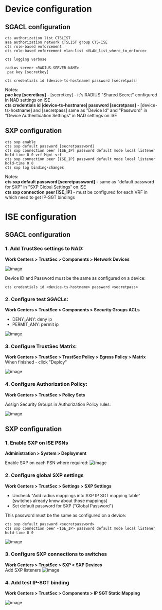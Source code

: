 
# Device configuration

## SGACL configuration
```
cts authorization list CTSLIST
aaa authorization network CTSLIST group CTS-ISE
cts role-based enforcement
cts role-based enforcement vlan-list <VLAN_list_where_to_enforce>

cts logging verbose

radius server <RADIUS-SERVER-NAME>
 pac key [secretkey]

cts credentials id [device-ts-hostname] password [secretpass]
```

Notes:<br>
**pac key [secretkey]** - [secretkey] - it's RADIUS "Shared Secret" configured in NAD settings on ISE<br>
**cts credentials id [device-ts-hostname] password [secretpass]** - [device-ts-hostname] and [secretpass] same as "Device Id" and "Password" in "Device Authentication Settings" in NAD settings on ISE


## SXP configuration
```
cts sxp enable
cts sxp default password [secretpassword]
cts sxp connection peer [ISE_IP] password default mode local listener hold-time 0 0 vrf Mgmt-vrf
cts sxp connection peer [ISE_IP] password default mode local listener hold-time 0 0
cts sxp log binding-changes
```

Notes:<br>
**cts sxp default password [secretpassword]** - same as "default password for SXP" in "SXP Global Settings" on ISE<br>
**cts sxp connection peer [ISE_IP]** - must be configured for each VRF in which need to get IP-SGT bindings

# ISE configuration

## SGACL configuration

### 1. Add TrustSec settings to NAD:

**Work Centers > TrustSec > Components > Network Devices**

![image](https://user-images.githubusercontent.com/60174786/177295010-b8fab291-6b2a-481a-a188-e77f9217fb69.png)

Device ID and Password must be the same as configured on a device:
```
cts credentials id <device-ts-hostname> password <secretpass>
```

### 2. Configure test SGACLs:

**Work Centers > TrustSec > Components > Security Groups ACLs**

- DENY_ANY: deny ip
- PERMIT_ANY: permit ip

![image](https://user-images.githubusercontent.com/60174786/177298262-fb42036c-51ef-4dd0-905c-50c2340bda7e.png)

### 3. Configure TrustSec Matrix:

**Work Centers > TrustSec > TrustSec Policy > Egress Policy > Matrix**<br>
When finished - click "Deploy"

![image](https://user-images.githubusercontent.com/60174786/177298706-174995f5-1371-4caf-b91b-2fb8c1b1e0a8.png)

### 4. Configure Authorization Policy:

**Work Centers > TrustSec > Policy Sets**

Assign Security Groups in Authorization Policy rules:

![image](https://user-images.githubusercontent.com/60174786/177299602-f27ae8d5-e0e3-42d3-990f-47af8f322bd0.png)


## SXP configuration

### 1. Enable SXP on ISE PSNs

**Administration > System > Deployment**

Enable SXP on each PSN where required:
![image](https://user-images.githubusercontent.com/60174786/177302212-2bcf6c17-982e-40c6-aa10-1da13e984c34.png)


### 2. Configure global SXP settings

**Work Centers > TrustSec > Settings > SXP Settings**

- Uncheck "Add radius mappings into SXP IP SGT mapping table" (switches already know about those mappings)
- Set default password for SXP ("Global Password")

This password must be the same as configured on a device:
```
cts sxp default password <secretpassword>
cts sxp connection peer <ISE_IP> password default mode local listener hold-time 0 0
```

![image](https://user-images.githubusercontent.com/60174786/177296918-f3e984d5-143d-49e0-a332-03987a7be009.png)

### 3. Configure SXP connections to switches
**Work Centers > TrustSec > SXP > SXP Devices**<br>
Add SXP listeners
![image](https://user-images.githubusercontent.com/60174786/177301896-3ce7fa39-8675-4e2f-bb4a-5308fdebd05e.png)

### 4. Add test IP-SGT binding

**Work Centers > TrustSec > Components > IP SGT Static Mapping**

![image](https://user-images.githubusercontent.com/60174786/177297828-9b20c6da-4981-4879-818b-246e0a912e58.png)
